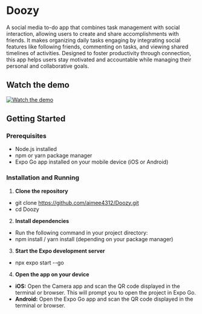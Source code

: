 # Doozy

A social media to-do app that combines task management with social interaction, allowing users to create and share accomplishments with friends. It makes organizing daily tasks engaging by integrating social features like following friends, commenting on tasks, and viewing shared timelines of activities. Designed to foster productivity through connection, this app helps users stay motivated and accountable while managing their personal and collaborative goals.

## Watch the demo
[![Watch the demo](https://img.youtube.com/vi/y3X5wKtbIBE/0.jpg)](https://www.youtube.com/watch?v=y3X5wKtbIBE)

## Getting Started

### Prerequisites

- Node.js installed  
- npm or yarn package manager  
- Expo Go app installed on your mobile device (iOS or Android)

### Installation and Running

1. **Clone the repository**

- git clone https://github.com/aimee4312/Doozy.git
- cd Doozy

2. **Install dependencies**

- Run the following command in your project directory:
- npm install / yarn install (depending on your package manager)

3. **Start the Expo development server**

- npx expo start --go

4. **Open the app on your device**

- **iOS:** Open the Camera app and scan the QR code displayed in the terminal or browser. This will prompt you to open the project in Expo Go.
- **Android:** Open the Expo Go app and scan the QR code displayed in the terminal or browser.

